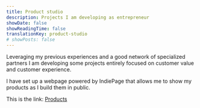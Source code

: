 ```yaml
---
title: Product studio
description: Projects I am developing as entrepreneur
showDate: false
showReadingTime: false
translationKey: product-studio
# showPosts: false
---
```


Leveraging my previous experiences and a good network of specialized partners I am developing some projects entirely focused on customer value and customer experience.

I have set up a webpage powered by IndiePage that allows me to show my products as I build them in public.

This is the link: [Products](https://projects.giacomosepe.com)
